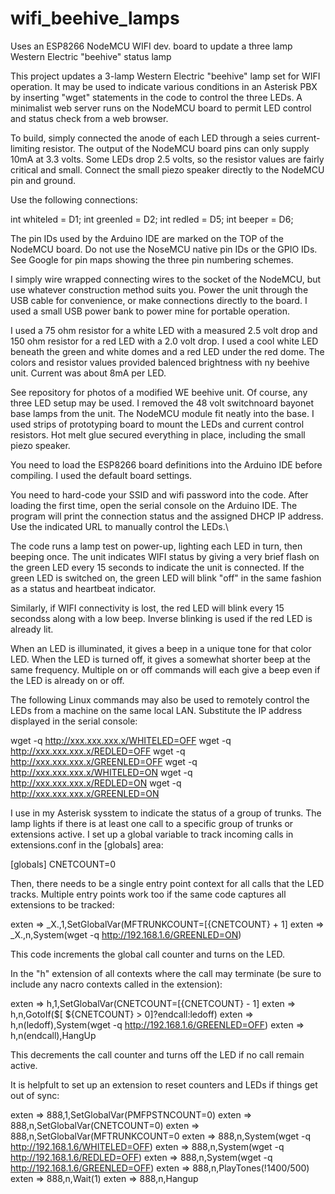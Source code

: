 # wifi_beehive_lamps
Uses an ESP8266 NodeMCU WIFI dev. board to update a three lamp Western Electric "beehive" status lamp

This project updates a 3-lamp Western Electric "beehive" lamp set for WIFI operation. It may be used to indicate various conditions in an Asterisk PBX by inserting "wget" statements in the code to control the three LEDs. A minimalist web server runs on the NodeMCU board to permit LED control and status check from a web browser.

To build, simply connected the anode of each LED through a seies current-limiting resistor. The output of the NodeMCU board pins can only supply 10mA at 3.3 volts. Some LEDs drop 2.5 volts, so the resistor values are fairly critical and small. Connect the small piezo speaker directly to the NodeMCU pin and ground.

Use the following connections:

int whiteled = D1; 
int greenled = D2; 
int redled = D5; 
int beeper = D6; 

The pin IDs used by the Arduino IDE are marked on the TOP of the NodeMCU board. Do not use the NoseMCU native pin IDs or the GPIO IDs. See Google for pin maps showing the three pin numbering schemes.

I simply wire wrapped connecting wires to the socket of the NodeMCU, but use whatever construction method suits you. Power the unit through the USB cable for convenience, or make connections directly to the board. I used a small USB power bank to power mine for portable operation.

I used a 75 ohm resistor for a white LED with a measured 2.5 volt drop and 150 ohm resistor for a red LED with a 2.0 volt drop. I used a cool white LED beneath the green and white domes and a red LED under the red dome. The colors and resistor values provided balenced brightness with ny beehive unit. Current was about 8mA per LED.

See repository for photos of a modified WE beehive unit. Of course, any three LED setup may be used. I removed the 48 volt switchnoard bayonet base lamps from the unit. The NodeMCU module fit neatly into the base. I used strips of prototyping board to mount the LEDs and current control resistors. Hot melt glue secured everything in place, including the small piezo speaker.

You need to load the ESP8266 board definitions into the Arduino IDE before compiling. I used the default board settings.

You need to hard-code your SSID and wifi password into the code. After loading the first time, open the serial console on the Arduino IDE. The program will print the connection status and the assigned DHCP IP address. Use the indicated URL to manually control the LEDs.\

The code runs a lamp test on power-up, lighting each LED in turn, then beeping once. The unit indicates WIFI status by giving a very brief flash on the green LED every 15 seconds to indicate the unit is connected. If the green LED is switched on, the green LED will blink "off" in the same fashion as a status and heartbeat indicator.

Similarly, if WIFI connectivity is lost, the red LED will blink every 15 secondss along with a low beep. Inverse blinking is used if the red LED is already lit.

When an LED is illuminated, it gives a beep in a unique tone for that color LED. When the LED is turned off, it gives a somewhat shorter beep at the same frequency. Multiple on or off commands will each give a beep even if the LED is already on or off.

The following Linux commands may also be used to remotely control the LEDs from a machine on the same local LAN. Substitute the IP address displayed in the serial console:


wget -q http://xxx.xxx.xxx.x/WHITELED=OFF
wget -q http://xxx.xxx.xxx.x/REDLED=OFF
wget -q http://xxx.xxx.xxx.x/GREENLED=OFF
wget -q http://xxx.xxx.xxx.x/WHITELED=ON
wget -q http://xxx.xxx.xxx.x/REDLED=ON
wget -q http://xxx.xxx.xxx.x/GREENLED=ON

I use in my  Asterisk sysstem to indicate the status of a group of trunks. The lamp lights if there is at least one call to a specific group of trunks or extensions active. I set up a global variable to track incoming calls in extensions.conf in the [globals] area:

[globals]
CNETCOUNT=0

Then, there needs to be a single entry point context for all calls that the LED tracks. Multiple entry points work too if the same code captures all extensions to be tracked:

exten => _X.,1,SetGlobalVar(MFTRUNKCOUNT=$[${CNETCOUNT} + 1]
exten => _X.,n,System(wget -q http://192.168.1.6/GREENLED=ON)

This code increments the global call counter and turns on the LED.

In the "h" extension of all contexts where the call may terminate (be sure to include any nacro contexts called in the extension):

exten => h,1,SetGlobalVar(CNETCOUNT=$[${CNETCOUNT} - 1]
exten => h,n,GotoIf($[ ${CNETCOUNT} > 0]?endcall:ledoff)
exten => h,n(ledoff),System(wget -q http://192.168.1.6/GREENLED=OFF)
exten => h,n(endcall),HangUp

This decrements the call counter and turns off the LED if no call remain active.

It is helpfult to set up an extension to reset counters and LEDs if things get out of sync:

exten => 888,1,SetGlobalVar(PMFPSTNCOUNT=0)
exten => 888,n,SetGlobalVar(CNETCOUNT=0)
exten => 888,n,SetGlobalVar(MFTRUNKCOUNT=0
exten => 888,n,System(wget -q http://192.168.1.6/WHITELED=OFF)
exten => 888,n,System(wget -q http://192.168.1.6/REDLED=OFF)
exten => 888,n,System(wget -q http://192.168.1.6/GREENLED=OFF)
exten => 888,n,PlayTones(!1400/500)
exten => 888,n,Wait(1)
exten => 888,n,Hangup


